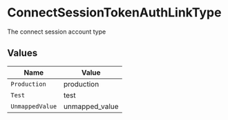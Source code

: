 # ConnectSessionTokenAuthLinkType

The connect session account type


## Values

| Name            | Value           |
| --------------- | --------------- |
| `Production`    | production      |
| `Test`          | test            |
| `UnmappedValue` | unmapped_value  |